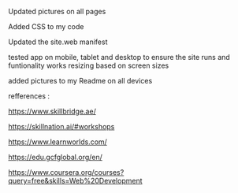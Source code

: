 
Updated pictures on all pages 

Added CSS to my code 

Updated the site.web manifest

tested app on mobile, tablet and desktop to ensure the site runs and funtionality works resizing based on screen sizes

added pictures to my Readme on all devices 

refferences : 

https://www.skillbridge.ae/

https://skillnation.ai/#workshops

https://www.learnworlds.com/

https://edu.gcfglobal.org/en/

https://www.coursera.org/courses?query=free&skills=Web%20Development
